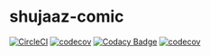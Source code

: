 # shujaaz-comic

[![CircleCI](https://circleci.com/gh/salma-nyagaka/shujaaz-comic.svg?style=svg&circle-token=4134ce23d56f8512d56b50033c196f5d57d8fe20)](https://circleci.com/gh/salma-nyagaka/shujaaz-comic)
[![codecov](https://codecov.io/gh/salma-nyagaka/shujaaz-comic/branch/develop/graph.svg?token=e5f89367-ca48-4787-9079-2239f1469c0b)](https://codecov.io/gh/salma-nyagaka/shujaaz-comic)
[![Codacy Badge](https://api.codacy.com/project/badge/Grade/dafc1335f12b4bf8991a87454769b45a)](https://www.codacy.com?utm_source=github.com&amp;utm_medium=referral&amp;utm_content=mashafrancis/guacamole-be&amp;utm_campaign=Badge_Grade)
[![codecov](https://codecov.io/gh/salma-nyagaka/shujaaz-comic/branch/develop/graph.svg?token=e5f89367-ca48-4787-9079-2239f1469c0b)](https://codecov.io/gh/salma-nyagaka/shujaaz-comic)

